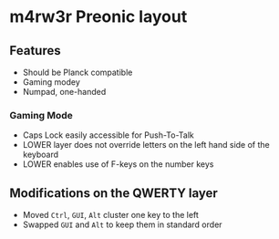 # m4rw3r Preonic layout

## Features

 * Should be Planck compatible
 * Gaming modey
 * Numpad, one-handed

### Gaming Mode

 * Caps Lock easily accessible for Push-To-Talk
 * LOWER layer does not override letters on the left hand side of the keyboard
 * LOWER enables use of F-keys on the number keys

## Modifications on the QWERTY layer

 * Moved `Ctrl`, `GUI`, `Alt` cluster one key to the left
 * Swapped `GUI` and `Alt` to keep them in standard order